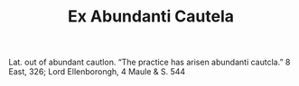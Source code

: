 ---
title: Ex Abundanti Cautela
letter: E
permalink: "/definitions/bld-ex-abundanti-cautela.html"
body: Lat. out of abundant cautlon. “The practice has arisen abundanti cautcla.” 8
  East, 326; Lord Ellenborongh, 4 Maule & S. 544
published_at: '2018-07-07'
source: Black's Law Dictionary 2nd Ed (1910)
layout: post
---